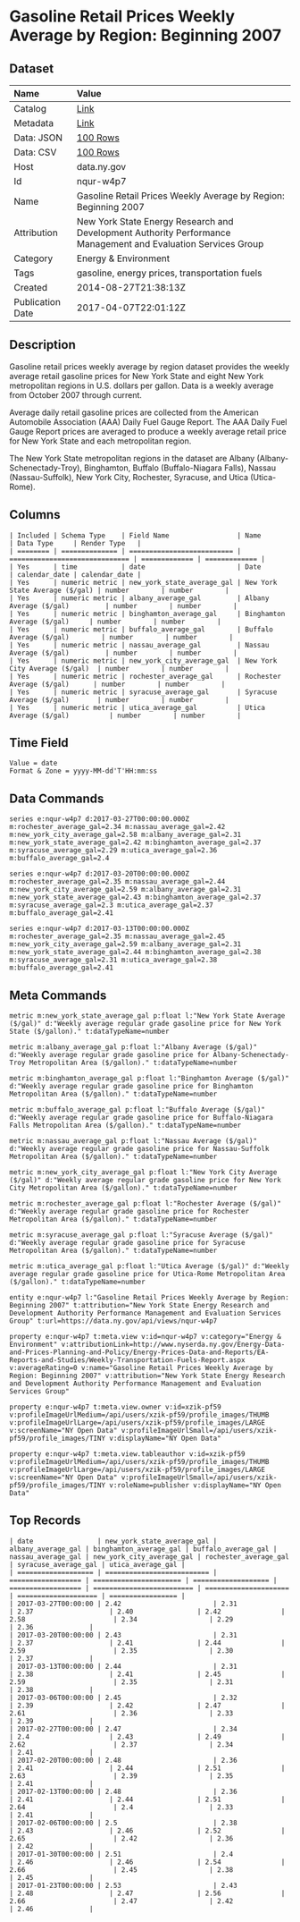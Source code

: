 # Gasoline Retail Prices Weekly Average by Region: Beginning 2007

## Dataset

| Name | Value |
| :--- | :---- |
| Catalog | [Link](https://catalog.data.gov/dataset/gasoline-retail-prices-weekly-average-by-region-beginning-2007) |
| Metadata | [Link](https://data.ny.gov/api/views/nqur-w4p7) |
| Data: JSON | [100 Rows](https://data.ny.gov/api/views/nqur-w4p7/rows.json?max_rows=100) |
| Data: CSV | [100 Rows](https://data.ny.gov/api/views/nqur-w4p7/rows.csv?max_rows=100) |
| Host | data.ny.gov |
| Id | nqur-w4p7 |
| Name | Gasoline Retail Prices Weekly Average by Region: Beginning 2007 |
| Attribution | New York State Energy Research and Development Authority Performance Management and Evaluation Services Group |
| Category | Energy & Environment |
| Tags | gasoline, energy prices, transportation fuels |
| Created | 2014-08-27T21:38:13Z |
| Publication Date | 2017-04-07T22:01:12Z |

## Description

Gasoline retail prices weekly average by region dataset provides the weekly average retail gasoline prices for New York State and eight New York metropolitan regions in U.S. dollars per gallon.  Data is a weekly average from October 2007 through current.

Average daily retail gasoline prices are collected from the American Automobile Association (AAA) Daily Fuel Gauge Report.  The AAA Daily Fuel Gauge Report prices are averaged to produce a weekly average retail price for New York State and each metropolitan region.

The New York State metropolitan regions in the dataset are Albany (Albany-Schenectady-Troy), Binghamton, Buffalo (Buffalo-Niagara Falls), Nassau (Nassau-Suffolk), New York City, Rochester, Syracuse, and Utica (Utica-Rome).

## Columns

```ls
| Included | Schema Type    | Field Name                 | Name                           | Data Type     | Render Type   |
| ======== | ============== | ========================== | ============================== | ============= | ============= |
| Yes      | time           | date                       | Date                           | calendar_date | calendar_date |
| Yes      | numeric metric | new_york_state_average_gal | New York State Average ($/gal) | number        | number        |
| Yes      | numeric metric | albany_average_gal         | Albany Average ($/gal)         | number        | number        |
| Yes      | numeric metric | binghamton_average_gal     | Binghamton Average ($/gal)     | number        | number        |
| Yes      | numeric metric | buffalo_average_gal        | Buffalo Average ($/gal)        | number        | number        |
| Yes      | numeric metric | nassau_average_gal         | Nassau Average ($/gal)         | number        | number        |
| Yes      | numeric metric | new_york_city_average_gal  | New York City Average ($/gal)  | number        | number        |
| Yes      | numeric metric | rochester_average_gal      | Rochester Average ($/gal)      | number        | number        |
| Yes      | numeric metric | syracuse_average_gal       | Syracuse Average ($/gal)       | number        | number        |
| Yes      | numeric metric | utica_average_gal          | Utica Average ($/gal)          | number        | number        |
```

## Time Field

```ls
Value = date
Format & Zone = yyyy-MM-dd'T'HH:mm:ss
```

## Data Commands

```ls
series e:nqur-w4p7 d:2017-03-27T00:00:00.000Z m:rochester_average_gal=2.34 m:nassau_average_gal=2.42 m:new_york_city_average_gal=2.58 m:albany_average_gal=2.31 m:new_york_state_average_gal=2.42 m:binghamton_average_gal=2.37 m:syracuse_average_gal=2.29 m:utica_average_gal=2.36 m:buffalo_average_gal=2.4

series e:nqur-w4p7 d:2017-03-20T00:00:00.000Z m:rochester_average_gal=2.35 m:nassau_average_gal=2.44 m:new_york_city_average_gal=2.59 m:albany_average_gal=2.31 m:new_york_state_average_gal=2.43 m:binghamton_average_gal=2.37 m:syracuse_average_gal=2.3 m:utica_average_gal=2.37 m:buffalo_average_gal=2.41

series e:nqur-w4p7 d:2017-03-13T00:00:00.000Z m:rochester_average_gal=2.35 m:nassau_average_gal=2.45 m:new_york_city_average_gal=2.59 m:albany_average_gal=2.31 m:new_york_state_average_gal=2.44 m:binghamton_average_gal=2.38 m:syracuse_average_gal=2.31 m:utica_average_gal=2.38 m:buffalo_average_gal=2.41
```

## Meta Commands

```ls
metric m:new_york_state_average_gal p:float l:"New York State Average ($/gal)" d:"Weekly average regular grade gasoline price for New York State ($/gallon)." t:dataTypeName=number

metric m:albany_average_gal p:float l:"Albany Average ($/gal)" d:"Weekly average regular grade gasoline price for Albany-Schenectady-Troy Metropolitan Area ($/gallon)." t:dataTypeName=number

metric m:binghamton_average_gal p:float l:"Binghamton Average ($/gal)" d:"Weekly average regular grade gasoline price for Binghamton Metropolitan Area ($/gallon)." t:dataTypeName=number

metric m:buffalo_average_gal p:float l:"Buffalo Average ($/gal)" d:"Weekly average regular grade gasoline price for Buffalo-Niagara Falls Metropolitan Area ($/gallon)." t:dataTypeName=number

metric m:nassau_average_gal p:float l:"Nassau Average ($/gal)" d:"Weekly average regular grade gasoline price for Nassau-Suffolk Metropolitan Area ($/gallon)." t:dataTypeName=number

metric m:new_york_city_average_gal p:float l:"New York City Average ($/gal)" d:"Weekly average regular grade gasoline price for New York City Metropolitan Area ($/gallon)." t:dataTypeName=number

metric m:rochester_average_gal p:float l:"Rochester Average ($/gal)" d:"Weekly average regular grade gasoline price for Rochester Metropolitan Area ($/gallon)." t:dataTypeName=number

metric m:syracuse_average_gal p:float l:"Syracuse Average ($/gal)" d:"Weekly average regular grade gasoline price for Syracuse Metropolitan Area ($/gallon)." t:dataTypeName=number

metric m:utica_average_gal p:float l:"Utica Average ($/gal)" d:"Weekly average regular grade gasoline price for Utica-Rome Metropolitan Area ($/gallon)." t:dataTypeName=number

entity e:nqur-w4p7 l:"Gasoline Retail Prices Weekly Average by Region: Beginning 2007" t:attribution="New York State Energy Research and Development Authority Performance Management and Evaluation Services Group" t:url=https://data.ny.gov/api/views/nqur-w4p7

property e:nqur-w4p7 t:meta.view v:id=nqur-w4p7 v:category="Energy & Environment" v:attributionLink=http://www.nyserda.ny.gov/Energy-Data-and-Prices-Planning-and-Policy/Energy-Prices-Data-and-Reports/EA-Reports-and-Studies/Weekly-Transportation-Fuels-Report.aspx v:averageRating=0 v:name="Gasoline Retail Prices Weekly Average by Region: Beginning 2007" v:attribution="New York State Energy Research and Development Authority Performance Management and Evaluation Services Group"

property e:nqur-w4p7 t:meta.view.owner v:id=xzik-pf59 v:profileImageUrlMedium=/api/users/xzik-pf59/profile_images/THUMB v:profileImageUrlLarge=/api/users/xzik-pf59/profile_images/LARGE v:screenName="NY Open Data" v:profileImageUrlSmall=/api/users/xzik-pf59/profile_images/TINY v:displayName="NY Open Data"

property e:nqur-w4p7 t:meta.view.tableauthor v:id=xzik-pf59 v:profileImageUrlMedium=/api/users/xzik-pf59/profile_images/THUMB v:profileImageUrlLarge=/api/users/xzik-pf59/profile_images/LARGE v:screenName="NY Open Data" v:profileImageUrlSmall=/api/users/xzik-pf59/profile_images/TINY v:roleName=publisher v:displayName="NY Open Data"
```

## Top Records

```ls
| date                | new_york_state_average_gal | albany_average_gal | binghamton_average_gal | buffalo_average_gal | nassau_average_gal | new_york_city_average_gal | rochester_average_gal | syracuse_average_gal | utica_average_gal | 
| =================== | ========================== | ================== | ====================== | =================== | ================== | ========================= | ===================== | ==================== | ================= | 
| 2017-03-27T00:00:00 | 2.42                       | 2.31               | 2.37                   | 2.40                | 2.42               | 2.58                      | 2.34                  | 2.29                 | 2.36              | 
| 2017-03-20T00:00:00 | 2.43                       | 2.31               | 2.37                   | 2.41                | 2.44               | 2.59                      | 2.35                  | 2.30                 | 2.37              | 
| 2017-03-13T00:00:00 | 2.44                       | 2.31               | 2.38                   | 2.41                | 2.45               | 2.59                      | 2.35                  | 2.31                 | 2.38              | 
| 2017-03-06T00:00:00 | 2.45                       | 2.32               | 2.39                   | 2.42                | 2.47               | 2.61                      | 2.36                  | 2.33                 | 2.39              | 
| 2017-02-27T00:00:00 | 2.47                       | 2.34               | 2.4                    | 2.43                | 2.49               | 2.62                      | 2.37                  | 2.34                 | 2.41              | 
| 2017-02-20T00:00:00 | 2.48                       | 2.36               | 2.41                   | 2.44                | 2.51               | 2.63                      | 2.39                  | 2.35                 | 2.41              | 
| 2017-02-13T00:00:00 | 2.48                       | 2.36               | 2.41                   | 2.44                | 2.51               | 2.64                      | 2.4                   | 2.33                 | 2.41              | 
| 2017-02-06T00:00:00 | 2.5                        | 2.38               | 2.43                   | 2.46                | 2.52               | 2.65                      | 2.42                  | 2.36                 | 2.42              | 
| 2017-01-30T00:00:00 | 2.51                       | 2.4                | 2.46                   | 2.46                | 2.54               | 2.66                      | 2.45                  | 2.38                 | 2.45              | 
| 2017-01-23T00:00:00 | 2.53                       | 2.43               | 2.48                   | 2.47                | 2.56               | 2.66                      | 2.47                  | 2.42                 | 2.46              | 
```